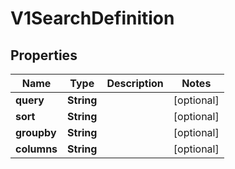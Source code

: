 
# V1SearchDefinition

## Properties
Name | Type | Description | Notes
------------ | ------------- | ------------- | -------------
**query** | **String** |  |  [optional]
**sort** | **String** |  |  [optional]
**groupby** | **String** |  |  [optional]
**columns** | **String** |  |  [optional]



